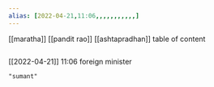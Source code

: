 ```yaml
---
alias: [2022-04-21,11:06,,,,,,,,,,,]
---
```

[[maratha]] [[pandit rao]] [[ashtapradhan]]
table of content
```toc
```

[[2022-04-21]] 11:06
foreign minister
```query
"sumant"
```
